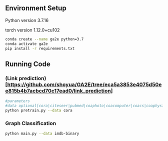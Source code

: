 ## Environment Setup

Python version 3.7.16

torch version 1.12.0+cu102

```bash
conda create --name ga2e python=3.7
conda activate ga2e
pip install -r requirements.txt
```

## Running Code

### (Link prediction)[https://github.com/shoyua/GA2E/tree/eca5a3853e4075d50ee815b4b7acbcd70c17ead0/link_prediction]


```bash
#parameters
#data optional[cora|citeseer|pubmed|coaphoto|coacomputer|coacs|coaphysics]
python pretrain.py --data cora
```

### Graph Classification

```bash
python main.py --data imdb-binary
```
